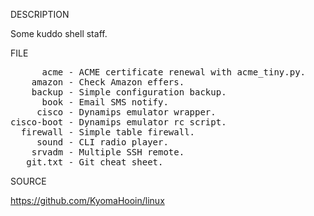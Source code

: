 
DESCRIPTION

Some kuddo shell staff.

FILE
<pre>
      acme - ACME certificate renewal with acme_tiny.py.
    amazon - Check Amazon effers.
    backup - Simple configuration backup.
      book - Email SMS notify.
     cisco - Dynamips emulator wrapper.
cisco-boot - Dynamips emulator rc script.
  firewall - Simple table firewall.
     sound - CLI radio player.
    srvadm - Multiple SSH remote.
   git.txt - Git cheat sheet.
</pre>
SOURCE

https://github.com/KyomaHooin/linux

